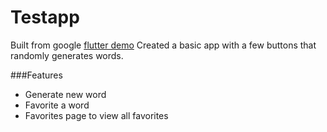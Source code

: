# Testapp

Built from google [flutter demo](https://codelabs.developers.google.com/codelabs/flutter-codelab-first)
Created a basic app with a few buttons that randomly generates words.

###Features
- Generate new word
- Favorite a word
- Favorites page to view all favorites
